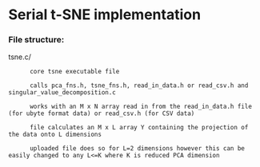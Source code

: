 # Serial t-SNE implementation

### File structure:

  tsne.c/
 
          core tsne executable file
          
          calls pca_fns.h, tsne_fns.h, read_in_data.h or read_csv.h and singular_value_decomposition.c
          
          works with an M x N array read in from the read_in_data.h file (for ubyte format data) or read_csv.h (for CSV data)
          
          file calculates an M x L array Y containing the projection of the data onto L dimensions
          
          uploaded file does so for L=2 dimensions however this can be easily changed to any L<=K where K is reduced PCA dimension


